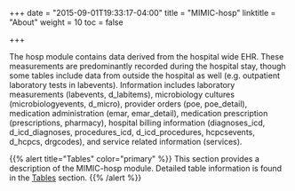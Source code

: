 +++
date = "2015-09-01T19:33:17-04:00"
title = "MIMIC-hosp"
linktitle = "About"
weight = 10
toc = false

+++

The hosp module contains data derived from the hospital wide EHR. These measurements are predominantly recorded during the hospital stay, though some tables include data from outside the hospital as well (e.g. outpatient laboratory tests in labevents). Information includes laboratory measurements (labevents, d_labitems), microbiology cultures (microbiologyevents, d_micro), provider orders (poe, poe_detail), medication administration (emar, emar_detail), medication prescription (prescriptions, pharmacy), hospital billing information (diagnoses_icd, d_icd_diagnoses, procedures_icd, d_icd_procedures, hcpcsevents, d_hcpcs, drgcodes), and service related information (services).

{{% alert title="Tables" color="primary" %}}
This section provides a description of the MIMIC-hosp module. Detailed table information is found in the [Tables](/iv/datasets/hosp) section. 
{{% /alert %}}
